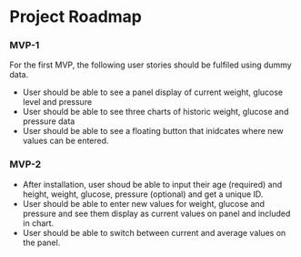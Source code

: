 # Project Roadmap

### MVP-1

For the first MVP, the following user stories should be fulfiled using dummy data.

* User should be able to see a panel display of current weight, glucose level and pressure
* User should be able to see three charts of historic weight, glucose and pressure data
* User should be able to see a floating button that inidcates where new values can be entered.

### MVP-2

* After installation, user shoud be able to input their age (required) and height, weight, glucose, pressure (optional) and get a unique ID.
* User should be able to enter new values for weight, glucose and pressure and see them display as current values on panel and included in chart.
* User should be able to switch between current and average values on the panel.
